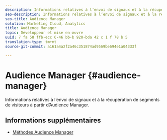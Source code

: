 ```yaml
---
description: Informations relatives à l’envoi de signaux et à la récupération de segments de visiteurs à partir d’Audience Manager.
seo-description: Informations relatives à l’envoi de signaux et à la récupération de segments de visiteurs à partir d’Audience Manager.
seo-title: Audience Manager
solution: Marketing Cloud, Analytics
title: Audience Manager
topic: Développeur et mise en œuvre
uuid: 7 fa 58 ffb-ecc 6-46 bb-b 920-bda 42 c 1 f 78 b 5
translation-type: tm+mt
source-git-commit: a161a4a2f2a46c351874ad9569be694e1a04333f

---
```



# Audience Manager {#audience-manager}

Informations relatives à l’envoi de signaux et à la récupération de segments de visiteurs à partir d’Audience Manager.

## Informations supplémentaires

+ [Méthodes Audience Manager](/help/universal-windows/audiencemgmt/audience-manager-methods.md)